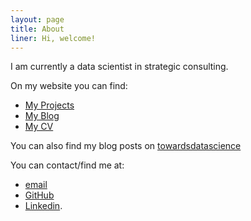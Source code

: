 ```yaml
---
layout: page
title: About
liner: Hi, welcome!
---
```

I am currently a data scientist in strategic consulting.

On my website you can find:
- <a class="link" href="{{ site.url }}/projects">My Projects</a>
- <a class="link" href="{{ site.url }}/blog">My Blog</a>
- <a class="link" href="{{ site.url }}/cv">My CV</a>

You can also find my blog posts on [towardsdatascience](https://towardsdatascience.com/@henriwoodcock)

You can contact/find me at:
- [email](mailto:henriwoodcock@gmail.com)
- [GitHub](https://github.com/henriwoodcock)
- [Linkedin](https://www.linkedin.com/in/henri-woodcock-682338155/).
